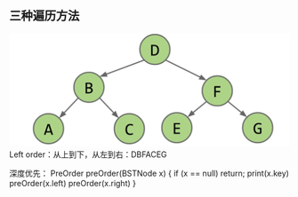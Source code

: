 ## 三种遍历方法
![输入图片说明](/imgs/2025-02-27/HIXlDCH6jziDKb0Z.png)
Left order：从上到下，从左到右：DBFACEG

深度优先：
PreOrder
preOrder(BSTNode x) {
    if (x == null) return;
    print(x.key)
    preOrder(x.left)
    preOrder(x.right)
}

<!--stackedit_data:
eyJoaXN0b3J5IjpbLTk4NTMzNjAzMF19
-->